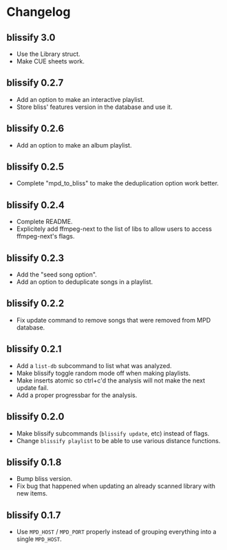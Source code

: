 # Changelog

## blissify 3.0
* Use the Library struct.
* Make CUE sheets work.

## blissify 0.2.7
* Add an option to make an interactive playlist.
* Store bliss' features version in the database and use it.

## blissify 0.2.6
* Add an option to make an album playlist.

## blissify 0.2.5
* Complete "mpd_to_bliss" to make the deduplication option work better.

## blissify 0.2.4
* Complete README.
* Explicitely add ffmpeg-next to the list of libs to allow users
  to access ffmpeg-next's flags.

## blissify 0.2.3
* Add the "seed song option".
* Add an option to deduplicate songs in a playlist.

## blissify 0.2.2
* Fix update command to remove songs that were removed from MPD database.

## blissify 0.2.1
* Add a `list-db` subcommand to list what was analyzed.
* Make blissify toggle random mode off when making playlists.
* Make inserts atomic so ctrl+c'd the analysis will not make the next update
  fail.
* Add a proper progressbar for the analysis.

## blissify 0.2.0
* Make blissify subcommands (`blissify update`, etc) instead of flags.
* Change `blissify playlist` to be able to use various distance functions.

## blissify 0.1.8
* Bump bliss version.
* Fix bug that happened when updating an already scanned library with new items.

## blissify 0.1.7

* Use `MPD_HOST` / `MPD_PORT` properly instead of grouping everything into
  a single `MPD_HOST`.
